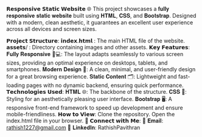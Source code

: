 𝗥𝗲𝘀𝗽𝗼𝗻𝘀𝗶𝘃𝗲 𝗦𝘁𝗮𝘁𝗶𝗰 𝗪𝗲𝗯𝘀𝗶𝘁𝗲 🌐
This project showcases a 𝐟𝐮𝐥𝐥𝐲 𝐫𝐞𝐬𝐩𝐨𝐧𝐬𝐢𝐯𝐞 𝐬𝐭𝐚𝐭𝐢𝐜 𝐰𝐞𝐛𝐬𝐢𝐭𝐞 built using 𝐇𝐓𝐌𝐋, 𝐂𝐒𝐒, and 𝐁𝐨𝐨𝐭𝐬𝐭𝐫𝐚𝐩. Designed with a modern, clean aesthetic, it guarantees an excellent user experience across all devices and screen sizes.

𝗣𝗿𝗼𝗷𝗲𝗰𝘁 𝗦𝘁𝗿𝘂𝗰𝘁𝘂𝗿𝗲:
𝗶𝗻𝗱𝗲𝘅.𝗵𝘁𝗺𝗹 : The main HTML file of the website.
𝗮𝘀𝘀𝗲𝘁𝘀/ : Directory containing images and other assets.
𝗞𝗲𝘆 𝗙𝗲𝗮𝘁𝘂𝗿𝗲𝘀:
𝐅𝐮𝐥𝐥𝐲 𝐑𝐞𝐬𝐩𝐨𝐧𝐬𝐢𝐯𝐞 📱💻: The layout adapts seamlessly to various screen sizes, providing an optimal experience on desktops, tablets, and smartphones.
𝐌𝐨𝐝𝐞𝐫𝐧 𝐃𝐞𝐬𝐢𝐠𝐧 🎨: A clean, minimal, and user-friendly design for a great browsing experience.
𝐒𝐭𝐚𝐭𝐢𝐜 𝐂𝐨𝐧𝐭𝐞𝐧𝐭 🗂️: Lightweight and fast-loading pages with no dynamic backend, ensuring quick performance.
𝗧𝗲𝗰𝗵𝗻𝗼𝗹𝗼𝗴𝗶𝗲𝘀 𝗨𝘀𝗲𝗱:
𝐇𝐓𝐌𝐋 🌐: The backbone of the structure.
𝐂𝐒𝐒 🎨: Styling for an aesthetically pleasing user interface.
𝐁𝐨𝐨𝐭𝐬𝐭𝐫𝐚𝐩 🖥️: A responsive front-end framework to speed up development and ensure mobile-friendliness.
𝗛𝗼𝘄 𝘁𝗼 𝗩𝗶𝗲𝘄:
Clone the repository.
Open the index.html file in your browser. 🚀
𝗖𝗼𝗻𝗻𝗲𝗰𝘁 𝘄𝗶𝘁𝗵 𝗠𝗲:
📧 𝐄𝐦𝐚𝐢𝐥: rathish1227@gmail.com
👔 𝐋𝐢𝐧𝐤𝐞𝐝𝐈𝐧: RathishPavithran
